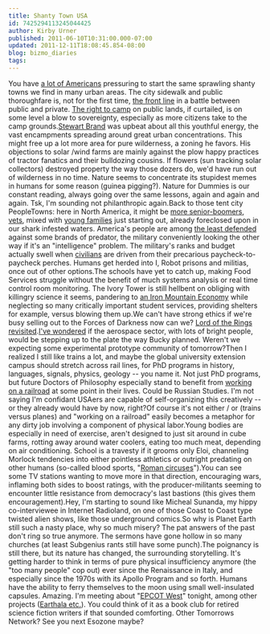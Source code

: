 ```yaml
---
title: Shanty Town USA
id: 7425294113245044425
author: Kirby Urner
published: 2011-06-10T10:31:00.000-07:00
updated: 2011-12-11T18:08:45.854-08:00
blog: bizmo_diaries
tags: 
---
```


You have [a lot of Americans](http://worldgame.blogspot.com/2011/10/occupy-portland-event.html) pressuring to start the same sprawling shanty towns we find in many urban areas.  The city sidewalk and public thoroughfare is, not for the first time, [the front line](http://groups.yahoo.com/group/synergeo/message/65734) in a battle between public and private.  [The right to camp](http://groups.google.com/group/osbridge/msg/0e3098b350afbe61) on public lands, if curtailed, is on some level a blow to sovereignty, especially as more citizens take to the camp grounds.[Stewart Brand](http://controlroom.blogspot.com/2011/03/stewart-brand-at-reed-college.html) was upbeat about all this youthful energy, the vast encampments spreading around great urban concentrations.  This might free up a lot more area for pure wilderness, a zoning he favors.  His objections to solar /wind farms are mainly against the plow happy practices of tractor fanatics and their bulldozing cousins.  If flowers (sun tracking solar collectors) destroyed property the way those dozers do, we'd have run out of wilderness in no time.  Nature seems to concentrate its stupidest memes in humans for some reason (guinea pigging?).  Nature for Dummies is our constant reading, always going over the same lessons, again and again and again.  Tsk, I'm sounding not philanthropic again.Back to those tent city PeopleTowns:  here in North America, it might be [more senior-boomers](http://www.flickr.com/photos/17157315@N00/3957147025/), [vets](http://www.flickr.com/photos/17157315@N00/3160978227/), mixed with [young families](http://www.flickr.com/photos/17157315@N00/5095212133/) just starting out, already foreclosed upon in our shark infested waters.  America's people are among [the least defended](http://worldgame.blogspot.com/2005/12/big-foot-strikes.html) against some brands of predator, the military conveniently looking the other way if it's an "intelligence" problem.  [](http://www.flickr.com/photos/17157315@N00/5818841255/)The military's ranks and budget actually swell when [civilians](http://worldgame.blogspot.com/2009/07/independence-day-weekend.html) are driven from their precarious paycheck-to-paycheck perches.  Humans get herded into I, Robot prisons and militias, once out of other options.The schools have yet to catch up, making Food Services struggle without the benefit of much systems analysis or real time control room monitoring.  The Ivory Tower is still hellbent on obliging with killingry science it seems, pandering to [an Iron Mountain Economy](http://controlroom.blogspot.com/2011/04/roller-coaster-at-reed.html) while neglecting so many critically important student services, providing shelters for example, versus blowing them up.We can't have strong ethics if we're busy selling out to the Forces of Darkness now can we?  [Lord of the Rings revisited](http://controlroom.blogspot.com/2006/09/toontalk.html).[I've wondered](http://mybizmo.blogspot.com/2009/01/about-habitats.html) if the aerospace sector, with lots of bright people, would be stepping up to the plate the way Bucky planned.  Weren't we expecting some experimental prototype community of tomorrow?Then I realized I still like trains a lot, and maybe the global university extension campus should stretch across rail lines, for PhD programs in history, languages, signals, physics, geology -- you name it.  Not just PhD programs, but future Doctors of Philosophy especially stand to benefit from [working on a railroad](http://mybizmo.blogspot.com/2010/10/oh-superman.html) at some point in their lives.  Could be Russian Studies.  I'm not saying I'm confidant USAers are capable of self-organizing this creatively -- or they already would have by now, right?Of course it's not either / or (trains versus planes) and "working on a railroad" easily becomes a metaphor for any dirty job involving a component of physical labor.Young bodies are especially in need of exercise, aren't designed to just sit around in cube farms, rotting away around water coolers, eating too much meat, depending on air conditioning.  School is a travesty if it grooms only Eloi, channeling Morlock tendencies into either pointless athletics or outright predating on other humans (so-called blood sports, "[Roman circuses](http://mybizmo.blogspot.com/2008/05/defending-homeland.html)").You can see some TV stations wanting to move more in that direction, encouraging wars, inflaming both sides to boost ratings, with the producer-militants seeming to encounter little resistance from democracy's last bastions (this gives them encouragement).Hey, I'm starting to sound like Micheal Sunanda, my hippy co-interviewee in Internet Radioland, on one of those Coast to Coast type twisted alien shows, like those underground comics.So why is Planet Earth still such a nasty place, why so much misery?  The pat answers of the past don't ring so true anymore.  The sermons have gone hollow in so many churches (at least Subgenius rants still have some punch).The poignancy is still there, but its nature has changed, the surrounding storytelling.  It's getting harder to think in terms of pure physical insufficiency anymore (the "too many people" cop out) ever since the Renaissance in Italy, and especially since the 1970s with its Apollo Program and so forth.  Humans have the ability to ferry themselves to the moon using small well-insulated capsules. Amazing.  I'm meeting about "[EPCOT West](http://worldgame.blogspot.com/2009/01/metropolitan-talk.html)" tonight, among other projects ([Earthala etc.](http://worldgame.blogspot.com/2010/05/architect.html)).  You could think of it as a book club for retired science fiction writers if that sounded comforting.  Other Tomorrows Network?  See you next Esozone maybe?